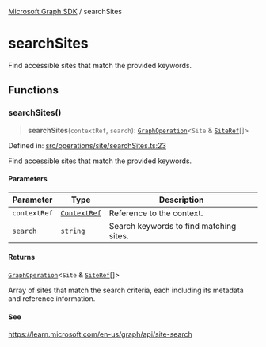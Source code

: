 [Microsoft Graph SDK](README.md) / searchSites

# searchSites

Find accessible sites that match the provided keywords.

## Functions

### searchSites()

> **searchSites**(`contextRef`, `search`): [`GraphOperation`](GraphOperation.md#graphoperation)\<`Site` & [`SiteRef`](SiteRef.md#siteref)[]\>

Defined in: [src/operations/site/searchSites.ts:23](https://github.com/Future-Secure-AI/microsoft-graph/blob/main/src/operations/site/searchSites.ts#L23)

Find accessible sites that match the provided keywords.

#### Parameters

| Parameter | Type | Description |
| ------ | ------ | ------ |
| `contextRef` | [`ContextRef`](ContextRef.md#contextref) | Reference to the context. |
| `search` | `string` | Search keywords to find matching sites. |

#### Returns

[`GraphOperation`](GraphOperation.md#graphoperation)\<`Site` & [`SiteRef`](SiteRef.md#siteref)[]\>

Array of sites that match the search criteria, each including its metadata and reference information.

#### See

https://learn.microsoft.com/en-us/graph/api/site-search
